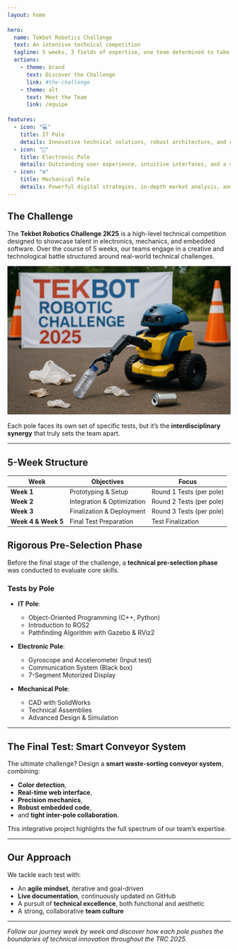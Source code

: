 ```yaml
---
layout: home

hero:
  name: Tekbot Robotics Challenge
  text: An intensive technical competition
  tagline: 5 weeks, 3 fields of expertise, one team determined to take on every technical challenge ahead.
  actions:
    - theme: brand
      text: Discover the Challenge
      link: #the-challenge
    - theme: alt
      text: Meet the Team
      link: /equipe

features:
  - icon: "💻"
    title: IT Pole
    details: Innovative technical solutions, robust architecture, and clean code to tackle the most complex challenges.
  - icon: "🔌"
    title: Electronic Pole
    details: Outstanding user experience, intuitive interfaces, and a consistent design system across all our projects.
  - icon: "⚙️"
    title: Mechanical Pole
    details: Powerful digital strategies, in-depth market analysis, and creative campaigns for maximum impact.
---
```


## The Challenge

The **Tekbot Robotics Challenge 2K25** is a high-level technical competition designed to showcase talent in electronics, mechanics, and embedded software. Over the course of 5 weeks, our teams engage in a creative and technological battle structured around real-world technical challenges.

<img src="/images/robot_challenge.png" alt="Smart Conveyor System" style="width: 600px; height: auto;" />


Each pole faces its own set of specific tests, but it’s the **interdisciplinary synergy** that truly sets the team apart.

---

## 5-Week Structure

| Week      | Objectives                      | Focus                  |
|-----------|--------------------------------|------------------------|
| **Week 1** | Prototyping & Setup            | Round 1 Tests (per pole) |
| **Week 2** | Integration & Optimization     | Round 2 Tests (per pole) |
| **Week 3** | Finalization & Deployment      | Round 3 Tests (per pole) |
| **Week 4 & Week 5** | Final Test Preparation         | Test Finalization       |


## Rigorous Pre-Selection Phase

Before the final stage of the challenge, a **technical pre-selection phase** was conducted to evaluate core skills.

### Tests by Pole

- **IT Pole**:  
  - Object-Oriented Programming (C++, Python)  
  - Introduction to ROS2  
  - Pathfinding Algorithm with Gazebo & RViz2

- **Electronic Pole**:  
  - Gyroscope and Accelerometer (Input test)  
  - Communication System (Black box)  
  - 7-Segment Motorized Display

- **Mechanical Pole**:  
  - CAD with SolidWorks  
  - Technical Assemblies  
  - Advanced Design & Simulation

---

## The Final Test: Smart Conveyor System

The ultimate challenge? Design a **smart waste-sorting conveyor system**, combining:

- **Color detection**,  
- **Real-time web interface**,  
- **Precision mechanics**,  
- **Robust embedded code**,  
- and **tight inter-pole collaboration**.

This integrative project highlights the full spectrum of our team’s expertise.

---

## Our Approach

We tackle each test with:

- An **agile mindset**, iterative and goal-driven  
- **Live documentation**, continuously updated on GitHub  
- A pursuit of **technical excellence**, both functional and aesthetic  
- A strong, collaborative **team culture**

---

*Follow our journey week by week and discover how each pole pushes the boundaries of technical innovation throughout the TRC 2025.*

